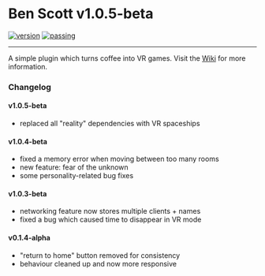 
Ben Scott v1.0.5-beta
=====================
[![version]][release]
[![passing]][website]

---

A simple plugin which turns coffee into VR games.
Visit the [Wiki][website] for more information.


### Changelog ###

#### v1.0.5-beta ####
- replaced all "reality" dependencies with VR spaceships

#### v1.0.4-beta ####
- fixed a memory error when moving between too many rooms
- new feature: fear of the unknown
- some personality-related bug fixes

#### v1.0.3-beta ####
- networking feature now stores multiple clients + names
- fixed a bug which caused time to disappear in VR mode

#### v0.1.4-alpha ####
- "return to home" button removed for consistency
- behaviour cleaned up and now more responsive


[mit]: <http://img.shields.io/:license-MIT-blue.svg>
[license]: <http://bescott.mit-license.org>
[version]: <https://img.shields.io/badge/version-1.0.5--beta-red.svg>
[release]: <https://github.com/evan-erdos/evan-erdos.github.io/releases/>
[passing]: <https://img.shields.io/badge/GPA-passing-brightgreen.svg>
[website]: <http://bescott.org/>
